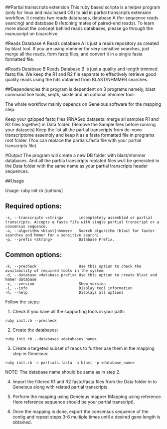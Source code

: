 ##Partial trainscripts extension
This ruby based scripta is a  helper program (only for linux and mac based OS) to aid in partial transcripts extension workflow. It creates two reads databases, database A (for sequence reads searcing) and database B (fetching mates of paired-end reads). To learn more about the concept behind reads databases, please go through the manuscript on bioarchive.

#Reads Database A
Reads database A is just a reads repository as created by blast tool. If you are using nhmmer for very sensitive searches, just merge all the reads, form fastq files, and convert it in a single fasta formatted file.

#Reads Database B
Reads Database B is just a quality and length trimmed fastq file. We keep the R1 and R2 file separate to effectively retrieve good quality reads using the hits obtained from BLAST/NHMMER searches. 

##Dependencies
this program is dependent on 3 programs namely, blast command line tools, seqtk, sickle and an optional nhmmer tool.

The whole workflow mainly depends on Geneious software for the mapping step.

Keep your gzipped fastq files (RNASeq datasets: merge all samples R1 and R2 files together) in Data folder. (Remove the Sample files before running your datasets)
Keep the list all the partial transcripts from de-novo transcriptome assembly and keep it as a fasta formatted file in programs root folder. (You can replace the partials.fasta file with your partial transcripts file)

#Output
The program will create a new DB folder with blast/nhmmer databases. And all the partila transcripts replated files wull be generated in the Data folder with the same name as your partial transcripts header sequences.

##Usage

Usage: ruby init.rb [options]

Required options:
-----------------
    -s, --transcripts <string>       incompletely assembled or partial transcripts. Accepts a fasta file with single partial transcript or a consensus sequence.
    -a, --algorithm <blast|nhmmer>   Search algorithm (blast for faster searches and hmmer for a sensitive search).
    -p, --prefix <String>            Database Prefix.

Common options:
---------------
    -k, --precheck                   Use this option to check the availability of required tools in the system
    -d, --database <database_prefix> Use this option to create blast and hmmer database
    -v, --version                    Show version
    -i, --info                       Display tool information
    -h, --help                       Displays all options


Follow the steps:

1. Check if you have all the supporting tools in your path:

`ruby init.rb --precheck`

2. Create the databases:

`ruby init.rb --databases <databases_name>`

3. Create a targeted subset of reads to further use them in the mapping step in Geneious:

`ruby init.rb -s partials.fasta -a blast -p <database_name>`

NOTE: The database name should be same as in step 2.

4. Import the filtered R1 and R2 fastq/fasta files from the Data folder in to Geneious along with related partial transcripts.

5. Perform the mapping using Geneious mapper (Mapping using reference. Here reference sequence should be your partial transcript).

6. Once the mapping is done, export the consensus sequence of the contig and repeat steps 3-6 multiple times until a desired gene length is obtained.  
